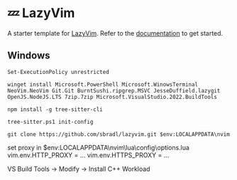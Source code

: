 # 💤 LazyVim

A starter template for [LazyVim](https://github.com/LazyVim/LazyVim).
Refer to the [documentation](https://lazyvim.github.io/installation) to get started.

## Windows
```
Set-ExecutionPolicy unrestricted
```

```
winget install Microsoft.PowerShell Microsoft.WinowsTerminal NeoVim.NeoVim Git.Git BurntSushi.ripgrep.MSVC JesseDuffield.lazygit OpenJS.NodeJS.LTS 7zip.7zip Microsoft.VisualStudio.2022.BuildTools
```

```
npm install -g tree-sitter-cli
```

```
tree-sitter.ps1 init-config
```

```
git clone https://github.com/sbradl/lazyvim.git $env:LOCALAPPDATA\nvim
```

set proxy in $env:LOCALAPPDATA\nvim\lua\config\options.lua
vim.env.HTTP_PROXY = ... 
vim.env.HTTPS_PROXY = ... 

VS Build Tools -> Modify -> Install C++ Workload
